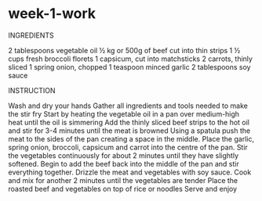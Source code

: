 # week-1-work

INGREDIENTS

2 tablespoons vegetable oil
½ kg or 500g of beef cut into thin strips
1 ½ cups fresh broccoli florets
1 capsicum, cut into matchsticks
2 carrots, thinly sliced
1 spring onion, chopped
1 teaspoon minced garlic
2 tablespoons soy sauce

INSTRUCTION

Wash and dry your hands
Gather all ingredients and tools needed to make the stir fry
Start by heating the vegetable oil in a pan over medium-high heat until the oil is simmering
Add the thinly sliced beef strips to the hot oil and stir for 3-4 minutes until the meat is browned
Using a spatula push the meat to the sides of the pan creating a space in the middle.
Place the garlic, spring onion, broccoli, capsicum and carrot into the centre of the pan.
Stir the vegetables continuously for about 2 minutes until they have slightly softened.
Begin to add the beef back into the middle of the pan and stir everything together.
Drizzle the meat and vegetables with soy sauce.
Cook and mix for another 2 minutes until the vegetables are tender
Place the roasted beef and vegetables on top of rice or noodles
Serve and enjoy
